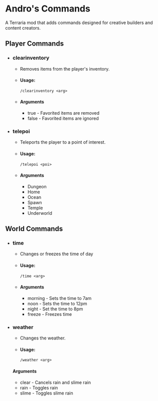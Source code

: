 # Andro's Commands
A Terraria mod that adds commands designed for creative builders and content creators.



## Player Commands
- ### clearinventory
  - Removes items from the player's inventory.
  - #### Usage:
    ```
    /clearinventory <arg>
    ```
  - #### Arguments
    - true - Favorited items are removed
    - false - Favorited items are ignored

- ### telepoi
  - Teleports the player to a point of interest.  
  - #### Usage:
    ```
    /telepoi <poi>
    ```
  - #### Arguments
    - Dungeon
    - Home
    - Ocean
    - Spawn
    - Temple
    - Underworld


## World Commands
- ### time
  - Changes or freezes the time of day 
  - #### Usage:
    ```
    /time <arg>
    ```
  - #### Arguments
    - morning - Sets the time to 7am
    - noon - Sets the time to 12pm
    - night - Set the time to 8pm
    - freeze - Freezes time
- ### weather
  - Changes the weather.
  - #### Usage:
    ```
    /weather <arg>
    ```
  #### Arguments
  - clear - Cancels rain and slime rain
  - rain - Toggles rain
  - slime - Toggles slime rain



